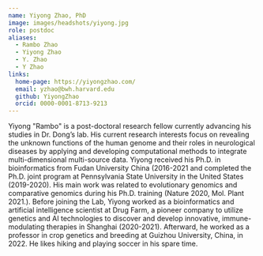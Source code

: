 ```yaml
---
name: Yiyong Zhao, PhD
image: images/headshots/yiyong.jpg
role: postdoc
aliases:
  - Rambo Zhao
  - Yiyong Zhao
  - Y. Zhao
  - Y Zhao
links:
  home-page: https://yiyongzhao.com/
  email: yzhao@bwh.harvard.edu
  github: YiyongZhao
  orcid: 0000-0001-8713-9213
---
```

Yiyong "Rambo" is a post-doctoral research fellow currently advancing his studies in Dr. Dong’s lab. His current research interests focus on revealing the unknown functions of the human genome and their roles in neurological diseases by applying and developing computational methods to integrate multi-dimensional multi-source data. Yiyong received his Ph.D. in bioinformatics from Fudan University China (2016-2021 and completed the Ph.D. joint program at Pennsylvania State University in the United States (2019-2020). His main work was related to evolutionary genomics and comparative genomics during his Ph.D. training (Nature 2020, Mol. Plant 2021.). Before joining the Lab, Yiyong worked as a bioinformatics and artificial intelligence scientist at Drug Farm, a pioneer company to utilize genetics and AI technologies to discover and develop innovative, immune-modulating therapies in Shanghai (2020-2021). Afterward, he worked as a professor in crop genetics and breeding at Guizhou University, China, in 2022. He likes hiking and playing soccer in his spare time.
